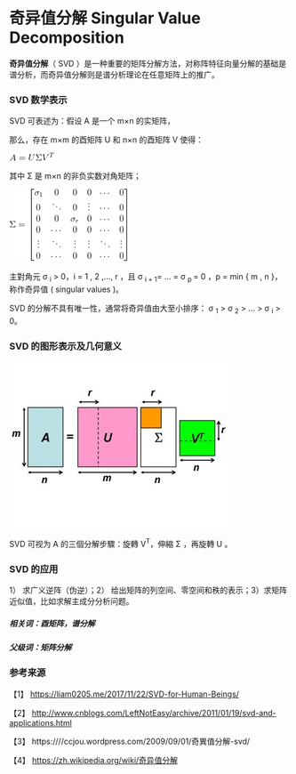 # 奇异值分解 Singular Value Decomposition

**奇异值分解**（ SVD ）是一种重要的矩阵分解方法，对称阵特征向量分解的基础是谱分析，而奇异值分解则是谱分析理论在任意矩阵上的推广。

### SVD 数学表示

SVD 可表述为：假设 A 是一个 m×n 的实矩阵，

那么，存在 m×m 的酉矩阵 U 和 n×n 的酉矩阵 V 使得：

 ![](奇异值分解.png)

其中 Σ 是 m×n 的非负实数对角矩阵；

 ![](奇异值分解-1.png)

主對角元 σ <sub>i</sub>  > 0，i = 1 , 2 ,..., r ，且 σ <sub>i + 1</sub>= ... = σ <sub> p </sub> = 0 ，p = min { m , n }，称作奇异值 ( singular values )。

SVD 的分解不具有唯一性，通常将奇异值由大至小排序： σ <sub>1</sub> > σ <sub>2</sub> > ... > σ <sub>i</sub> > 0。

### SVD 的图形表示及几何意义

 ![](奇异值分解-2.jpg)
 
 
SVD 可视为 A 的三個分解步驟：旋轉 V<sup>T</sup>，伸縮 Σ ，再旋轉 U 。

### SVD 的应用

1） 求广义逆阵（伪逆）；2） 给出矩阵的列空间、零空间和秩的表示；3）求矩阵近似值，比如求解主成分分析问题。

##### 相关词：酉矩阵，谱分解
##### 父级词：矩阵分解

### 参考来源

【1】  https://liam0205.me/2017/11/22/SVD-for-Human-Beings/

【2】  http://www.cnblogs.com/LeftNotEasy/archive/2011/01/19/svd-and-applications.html

【3】  https:////ccjou.wordpress.com/2009/09/01/奇異值分解-svd/

【4】  https://zh.wikipedia.org/wiki/奇异值分解